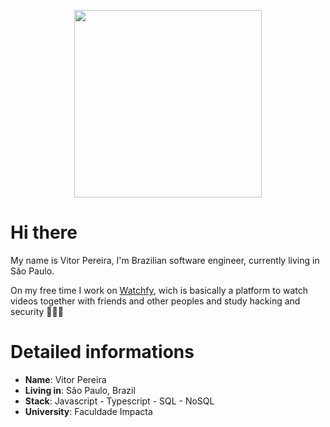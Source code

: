 
<p align="center">
    <img src="https://rapidapi.com/blog/wp-content/uploads/2017/01/octocat.gif" width='300px'>
</p>

# Hi there

My name is Vitor Pereira, I'm Brazilian software engineer, currently living in São Paulo.

On my free time I work on [Watchfy](https://watchfy.com/), wich is basically a platform to watch videos together with friends and other peoples and study hacking and security 👨🏼‍💻

# Detailed informations
* **Name**: Vitor Pereira
* **Living in**: São Paulo, Brazil
* **Stack**: Javascript - Typescript - SQL - NoSQL
* **University**: Faculdade Impacta